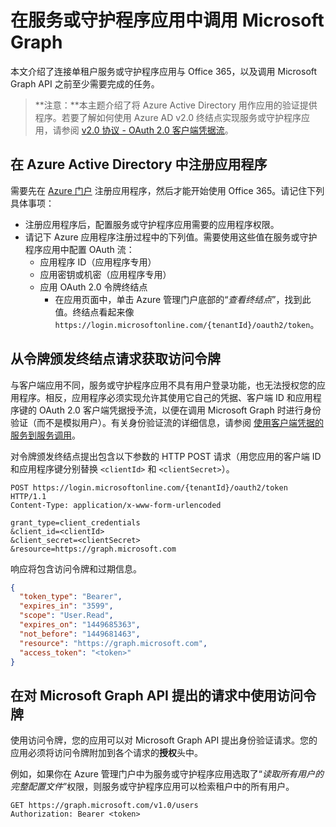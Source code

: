 # <a name="call-microsoft-graph-in-a-service-or-daemon-app"></a>在服务或守护程序应用中调用 Microsoft Graph

本文介绍了连接单租户服务或守护程序应用与 Office 365，以及调用 Microsoft Graph API 之前至少需要完成的任务。

> **注意：**本主题介绍了将 Azure Active Directory 用作应用的验证提供程序。若要了解如何使用 Azure AD v2.0 终结点实现服务或守护程序应用，请参阅 <a href="https://azure.microsoft.com/en-us/documentation/articles/active-directory-v2-protocols-oauth-client-creds/" target="_newtab">v2.0 协议 - OAuth 2.0 客户端凭据流</a>。

## <a name="register-the-application-in-azure-active-directory"></a>在 Azure Active Directory 中注册应用程序

需要先在 [Azure 门户](https://portal.azure.com) 注册应用程序，然后才能开始使用 Office 365。请记住下列具体事项：

- 注册应用程序后，配置服务或守护程序应用需要的应用程序权限。
- 请记下 Azure 应用程序注册过程中的下列值。需要使用这些值在服务或守护程序应用中配置 OAuth 流：
    * 应用程序 ID（应用程序专用）
    * 应用密钥或机密（应用程序专用）
    * 应用 OAuth 2.0 令牌终结点
      * 在应用页面中，单击 Azure 管理门户底部的“*查看终结点*”，找到此值。终结点看起来像 `https://login.microsoftonline.com/{tenantId}/oauth2/token`。

## <a name="request-an-access-token-from-the-token-issuing-endpoint"></a>从令牌颁发终结点请求获取访问令牌

与客户端应用不同，服务或守护程序应用不具有用户登录功能，也无法授权您的应用程序。相反，应用程序必须实现允许其使用它自己的凭据、客户端 ID 和应用程序键的 OAuth 2.0 客户端凭据授予流，以便在调用 Microsoft Graph 时进行身份验证（而不是模拟用户）。有关身份验证流的详细信息，请参阅 [使用客户端凭据的服务到服务调用](https://msdn.microsoft.com/en-us/library/azure/dn645543.aspx)。

对令牌颁发终结点提出包含以下参数的 HTTP POST 请求（用您应用的客户端 ID 和应用程序键分别替换 `<clientId>` 和 `<clientSecret>`）。

```http
POST https://login.microsoftonline.com/{tenantId}/oauth2/token HTTP/1.1
Content-Type: application/x-www-form-urlencoded

grant_type=client_credentials
&client_id=<clientId>
&client_secret=<clientSecret>
&resource=https://graph.microsoft.com
```

响应将包含访问令牌和过期信息。

```json
{ 
  "token_type": "Bearer",
  "expires_in": "3599",
  "scope": "User.Read",
  "expires_on": "1449685363",
  "not_before": "1449681463",
  "resource": "https://graph.microsoft.com",
  "access_token": "<token>"
}
```

## <a name="use-the-access-token-in-a-request-to-the-microsoft-graph-api"></a>在对 Microsoft Graph API 提出的请求中使用访问令牌

使用访问令牌，您的应用可以对 Microsoft Graph API 提出身份验证请求。您的应用必须将访问令牌附加到各个请求的**授权**头中。

例如，如果你在 Azure 管理门户中为服务或守护程序应用选取了“*读取所有用户的完整配置文件*”权限，则服务或守护程序应用可以检索租户中的所有用户。 

```http
GET https://graph.microsoft.com/v1.0/users
Authorization: Bearer <token>
```
